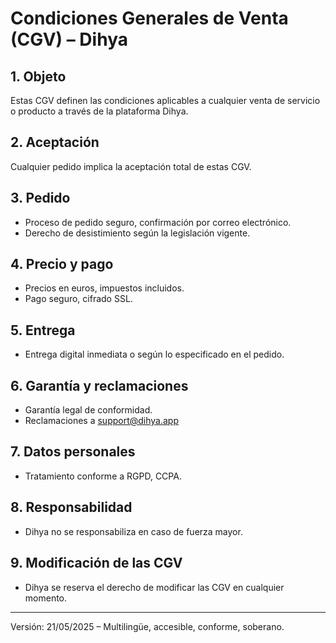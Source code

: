 # Condiciones Generales de Venta (CGV) – Dihya

## 1. Objeto
Estas CGV definen las condiciones aplicables a cualquier venta de servicio o producto a través de la plataforma Dihya.

## 2. Aceptación
Cualquier pedido implica la aceptación total de estas CGV.

## 3. Pedido
- Proceso de pedido seguro, confirmación por correo electrónico.
- Derecho de desistimiento según la legislación vigente.

## 4. Precio y pago
- Precios en euros, impuestos incluidos.
- Pago seguro, cifrado SSL.

## 5. Entrega
- Entrega digital inmediata o según lo especificado en el pedido.

## 6. Garantía y reclamaciones
- Garantía legal de conformidad.
- Reclamaciones a support@dihya.app

## 7. Datos personales
- Tratamiento conforme a RGPD, CCPA.

## 8. Responsabilidad
- Dihya no se responsabiliza en caso de fuerza mayor.

## 9. Modificación de las CGV
- Dihya se reserva el derecho de modificar las CGV en cualquier momento.

---
Versión: 21/05/2025 – Multilingüe, accesible, conforme, soberano.
